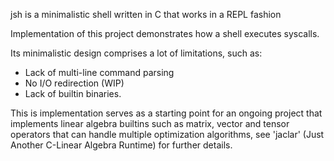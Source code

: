 jsh is a minimalistic shell written in C that works in a REPL fashion

Implementation of this project demonstrates how a shell executes syscalls.

Its minimalistic design comprises a lot of limitations, such as:

- Lack of multi-line command parsing
- No I/O redirection (WIP)
- Lack of builtin binaries.


This is implementation serves as a starting point for an ongoing project that implements linear algebra builtins such as matrix, vector and tensor operators that can handle multiple optimization algorithms, see 'jaclar' (Just Another C-Linear Algebra Runtime) for further details.



